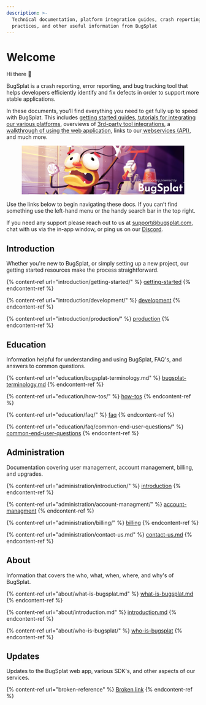 ```yaml
---
description: >-
  Technical documentation, platform integration guides, crash reporting best
  practices, and other useful information from BugSplat
---
```


# Welcome

Hi there 👋

BugSplat is a crash reporting, error reporting, and bug tracking tool that helps developers efficiently identify and fix defects in order to support more stable applications.&#x20;

In these documents, you’ll find everything you need to get fully up to speed with BugSplat.  This includes [getting started guides](introduction/getting-started/),[ tutorials for integrating our various platforms](introduction/getting-started/integrations/), overviews of [3rd-party tool integrations](introduction/development/integrating-with-tools/), a [walkthrough of using the web application](introduction/development/using-the-app.md), links to our[ webservices (API)](introduction/development/web-services/api/), and much more.&#x20;

<figure><img src=".gitbook/assets/bs-video-game-banner-wide-logo-powered-reddit.png" alt=""><figcaption></figcaption></figure>

Use the links below to begin navigating these docs.  If you can’t find something use the left-hand menu or the handy search bar in the top right.

If you need any support please reach out to us at [support@bugsplat.com](mailto:support@bugsplat.com), chat with us via the in-app window, or ping us on our [Discord](https://discord.gg/K4KjjRV5ve).



## Introduction

Whether you're new to BugSplat, or simply setting up a new project, our getting started resources make the process straightforward.&#x20;

{% content-ref url="introduction/getting-started/" %}
[getting-started](introduction/getting-started/)
{% endcontent-ref %}

{% content-ref url="introduction/development/" %}
[development](introduction/development/)
{% endcontent-ref %}

{% content-ref url="introduction/production/" %}
[production](introduction/production/)
{% endcontent-ref %}

## **Education**

Information helpful for understanding and using BugSplat, FAQ's, and answers to common questions.

{% content-ref url="education/bugsplat-terminology.md" %}
[bugsplat-terminology.md](education/bugsplat-terminology.md)
{% endcontent-ref %}

{% content-ref url="education/how-tos/" %}
[how-tos](education/how-tos/)
{% endcontent-ref %}

{% content-ref url="education/faq/" %}
[faq](education/faq/)
{% endcontent-ref %}

{% content-ref url="education/faq/common-end-user-questions/" %}
[common-end-user-questions](education/faq/common-end-user-questions/)
{% endcontent-ref %}

## Administration

Documentation covering user management, account management, billing, and upgrades.

{% content-ref url="administration/introduction/" %}
[introduction](administration/introduction/)
{% endcontent-ref %}

{% content-ref url="administration/account-managment/" %}
[account-managment](administration/account-managment/)
{% endcontent-ref %}

{% content-ref url="administration/billing/" %}
[billing](administration/billing/)
{% endcontent-ref %}

{% content-ref url="administration/contact-us.md" %}
[contact-us.md](administration/contact-us.md)
{% endcontent-ref %}



## About

Information that covers the who, what, when, where, and why's of BugSplat.

{% content-ref url="about/what-is-bugsplat.md" %}
[what-is-bugsplat.md](about/what-is-bugsplat.md)
{% endcontent-ref %}

{% content-ref url="about/introduction.md" %}
[introduction.md](about/introduction.md)
{% endcontent-ref %}

{% content-ref url="about/who-is-bugsplat/" %}
[who-is-bugsplat](about/who-is-bugsplat/)
{% endcontent-ref %}

## Updates

Updates to the BugSplat web app, various SDK's, and other aspects of our services.

{% content-ref url="broken-reference" %}
[Broken link](broken-reference)
{% endcontent-ref %}
